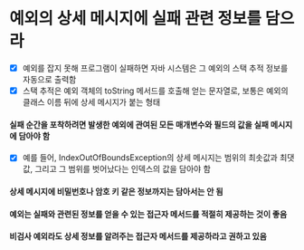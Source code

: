 # 예외의 상세 메시지에 실패 관련 정보를 담으라
- [x] 예외를 잡지 못해 프로그램이 실패하면 자바 시스템은 그 예외의 스택 추적 정보를 자동으로 출력함
- [x] 스택 추적은 예외 객체의 toString 메서드를 호출해 얻는 문자열로, 보통은 예외의 클래스 이름 뒤에 상세 메시지가 붙는 형태
#### 실패 순간을 포착하려면 발생한 예외에 관여된 모든 매개변수와 필드의 값을 실패 메시지에 담아야 함
- [x] 예를 들어, IndexOutOfBoundsException의 상세 메시지는 범위의 최솟값과 최댓값, 그리고 그 범위를 벗어났다는 인덱스의 값을 담아야 함
#### 상세 메시지에 비밀번호나 암호 키 같은 정보까지는 담아서는 안 됨
#### 예외는 실패와 관련된 정보를 얻을 수 있는 접근자 메서드를 적절히 제공하는 것이 좋음
#### 비검사 예외라도 상세 정보를 알려주는 접근자 메서드를 제공하라고 권하고 있음